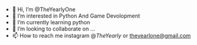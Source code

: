 - 👋 Hi, I’m @TheYearlyOne
- 👀 I’m interested in Python And Game Devolopment
- 🌱 I’m currently learning python
- 💞️ I’m looking to collaborate on ...
- 📫 How to reach me instagram @_TheYearly_ or theyearlone@gmail.com

<!---
TheYearlyOne/TheYearlyOne is a ✨ special ✨ repository because its `README.md` (this file) appears on your GitHub profile.
You can click the Preview link to take a look at your changes.
--->
